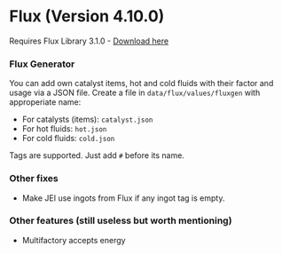 # Flux (Version 4.10.0)
Requires Flux Library 3.1.0 - [Download here](https://www.curseforge.com/minecraft/mc-mods/fl/files)

### Flux Generator
You can add own catalyst items, hot and cold fluids with their factor and usage via a JSON file.
Create a file in `data/flux/values/fluxgen` with approperiate name:
- For catalysts (items): `catalyst.json`
- For hot fluids: `hot.json`
- For cold fluids: `cold.json`

Tags are supported. Just add `#` before its name.

### Other fixes
- Make JEI use ingots from Flux if any ingot tag is empty.

### Other features (still useless but worth mentioning)
- Multifactory accepts energy